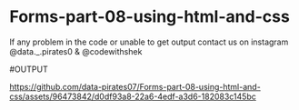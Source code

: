 # Forms-part-08-using-html-and-css

If any problem in the code or unable to get output contact us on instagram @data._.pirates0 & @codewithshek

#OUTPUT

https://github.com/data-pirates07/Forms-part-08-using-html-and-css/assets/96473842/d0df93a8-22a6-4edf-a3d6-182083c145bc
